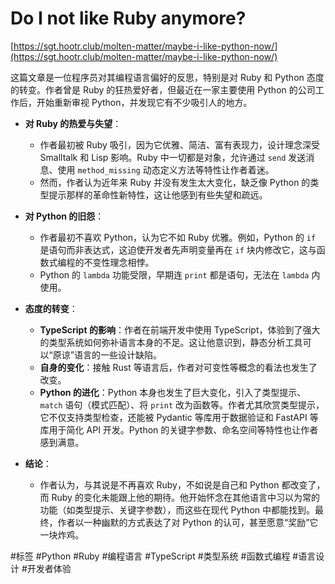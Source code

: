 # Do I not like Ruby anymore?

[https://sgt.hootr.club/molten-matter/maybe-i-like-python-now/](https://sgt.hootr.club/molten-matter/maybe-i-like-python-now/)

这篇文章是一位程序员对其编程语言偏好的反思，特别是对 Ruby 和 Python 态度的转变。作者曾是 Ruby 的狂热爱好者，但最近在一家主要使用 Python 的公司工作后，开始重新审视 Python，并发现它有不少吸引人的地方。

*   **对 Ruby 的热爱与失望**：
    *   作者最初被 Ruby 吸引，因为它优雅、简洁、富有表现力，设计理念深受 Smalltalk 和 Lisp 影响。Ruby 中一切都是对象，允许通过 `send` 发送消息、使用 `method_missing` 动态定义方法等特性让作者着迷。
    *   然而，作者认为近年来 Ruby 并没有发生太大变化，缺乏像 Python 的类型提示那样的革命性新特性，这让他感到有些失望和疏远。

*   **对 Python 的旧怨**：
    *   作者最初不喜欢 Python，认为它不如 Ruby 优雅。例如，Python 的 `if` 是语句而非表达式，这迫使开发者先声明变量再在 `if` 块内修改它，这与函数式编程的不变性理念相悖。
    *   Python 的 `lambda` 功能受限，早期连 `print` 都是语句，无法在 `lambda` 内使用。

*   **态度的转变**：
    *   **TypeScript 的影响**：作者在前端开发中使用 TypeScript，体验到了强大的类型系统如何弥补语言本身的不足。这让他意识到，静态分析工具可以“原谅”语言的一些设计缺陷。
    *   **自身的变化**：接触 Rust 等语言后，作者对可变性等概念的看法也发生了改变。
    *   **Python 的进化**：Python 本身也发生了巨大变化，引入了类型提示、`match` 语句（模式匹配）、将 `print` 改为函数等。作者尤其欣赏类型提示，它不仅支持类型检查，还能被 Pydantic 等库用于数据验证和 FastAPI 等库用于简化 API 开发。Python 的关键字参数、命名空间等特性也让作者感到满意。

*   **结论**：
    *   作者认为，与其说是不再喜欢 Ruby，不如说是自己和 Python 都改变了，而 Ruby 的变化未能跟上他的期待。他开始怀念在其他语言中习以为常的功能（如类型提示、关键字参数），而这些在现代 Python 中都能找到。最终，作者以一种幽默的方式表达了对 Python 的认可，甚至愿意“奖励”它一块炸鸡。

#标签 #Python #Ruby #编程语言 #TypeScript #类型系统 #函数式编程 #语言设计 #开发者体验